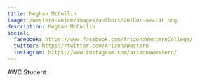 ```yaml
---
title: Meghan McCullin
image: /western-voice/images/authors/author-avatar.png
description: Meghan McCullin
social:
  facebook: https://www.facebook.com/ArizonaWesternCollege/
  twitter: https://twitter.com/ArizonaWestern
  instagram: https://www.instagram.com/arizonawestern/
---
```


AWC Student